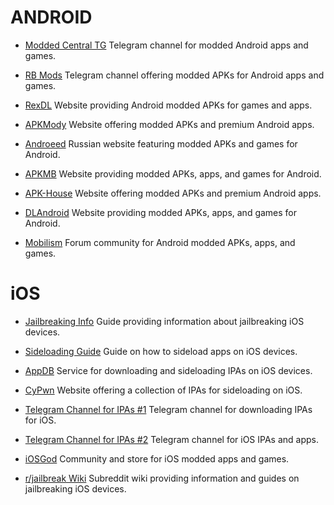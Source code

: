 # ANDROID

- [Modded Central TG](https://t.me/moddedcentralbackup)
  Telegram channel for modded Android apps and games.

- [RB Mods](https://t.me/RBMods)
  Telegram channel offering modded APKs for Android apps and games.

- [RexDL](https://rexdl.com/)
  Website providing Android modded APKs for games and apps.

- [APKMody](https://apkmody.io/)
  Website offering modded APKs and premium Android apps.

- [Androeed](https://www.androeed.ru/)
  Russian website featuring modded APKs and games for Android.

- [APKMB](https://apkmb.com/)
  Website providing modded APKs, apps, and games for Android.

- [APK-House](https://apk-house.com/)
  Website offering modded APKs and premium Android apps.

- [DLAndroid](https://dlandroid.com/)
  Website providing modded APKs, apps, and games for Android.

- [Mobilism](https://forum.mobilism.me/viewforum.php?f=398)
  Forum community for Android modded APKs, apps, and games.

# iOS

- [Jailbreaking Info](https://ios.cfw.guide/)
  Guide providing information about jailbreaking iOS devices.

- [Sideloading Guide](https://ios.cfw.guide/sideloading-apps/)
  Guide on how to sideload apps on iOS devices.

- [AppDB](https://appdb.to/)
  Service for downloading and sideloading IPAs on iOS devices.

- [CyPwn](https://ipa.cypwn.xyz/)
  Website offering a collection of IPAs for sideloading on iOS.

- [Telegram Channel for IPAs #1](https://t.me/iapps_ipa)
  Telegram channel for downloading IPAs for iOS.

- [Telegram Channel for IPAs #2](https://t.me/Ed0ardoo)
  Telegram channel for iOS IPAs and apps.

- [iOSGod](https://iosgods.com/)
  Community and store for iOS modded apps and games.

- [r/jailbreak Wiki](https://www.reddit.com/r/jailbreak/wiki/index)
  Subreddit wiki providing information and guides on jailbreaking iOS devices.

